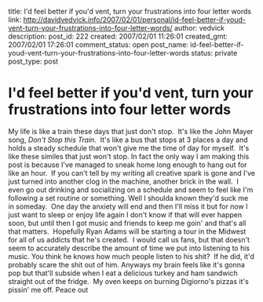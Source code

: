 title: I'd feel better if you'd vent, turn your frustrations into four letter words
link: http://davidvedvick.info/2007/02/01/personal/id-feel-better-if-youd-vent-turn-your-frustrations-into-four-letter-words/
author: vedvick
description: 
post_id: 222
created: 2007/02/01 11:26:01
created_gmt: 2007/02/01 17:26:01
comment_status: open
post_name: id-feel-better-if-youd-vent-turn-your-frustrations-into-four-letter-words
status: private
post_type: post

# I'd feel better if you'd vent, turn your frustrations into four letter words

My life is like a train these days that just don't stop.  It's like the John Mayer song, _Don't Stop this Train_.  It's like a bus that stops at 3 places a day and holds a steady schedule that won't give me the time of day for myself.  It's like these similes that just won't stop. In fact the only way I am making this post is because I've managed to sneak home long enough to hang out for like an hour.  If you can't tell by my writing all creative spark is gone and I've just turned into another clog in the machine, another brick in the wall.  I even go out drinking and socializing on a schedule and seem to feel like I'm following a set routine or something. Well I shoulda known they'd suck me in someday.  One day the anxiety will end and then I'll miss it but for now I just want to sleep or enjoy life again I don't know if that will ever happen soon, but until then I got music and friends to keep me goin' and that's all that matters.  Hopefully Ryan Adams will be starting a tour in the Midwest for all of us addicts that he's created.  I would call us fans, but that doesn't seem to accurately describe the amount of time we put into listening to his music. You think he knows how much people listen to his shit?  If he did, it'd probably scare the shit out of him. Anyways my brain feels like it's gonna pop but that'll subside when I eat a delicious turkey and ham sandwich straight out of the fridge.  My oven keeps on burning Digiorno's pizzas it's pissin' me off. Peace out
